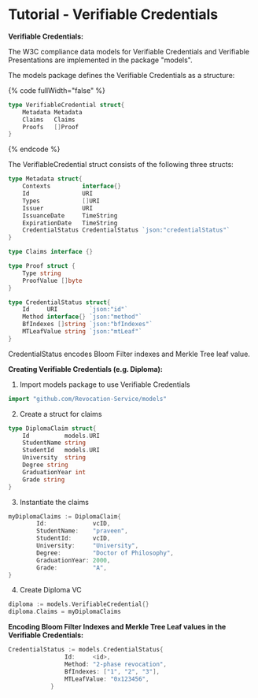 # Tutorial - Verifiable Credentials

**Verifiable Credentials:**

The W3C compliance data models for Verifiable Credentials and Verifiable Presentations are implemented in the package "models".

The models package defines the Verifiable Credentials as a structure:&#x20;

{% code fullWidth="false" %}
```go
type VerifiableCredential struct{
	Metadata Metadata
	Claims   Claims
	Proofs   []Proof
}
```
{% endcode %}

The VeriflableCredential struct consists of the following three structs:

```go
type Metadata struct{
	Contexts         interface{}
	Id               URI
	Types            []URI
	Issuer           URI
	IssuanceDate     TimeString
	ExpirationDate   TimeString
	CredentialStatus CredentialStatus `json:"credentialStatus"`
}

type Claims interface {}

type Proof struct {
	Type string
	ProofValue []byte
}

type CredentialStatus struct{
	Id     URI         `json:"id"`
	Method interface{} `json:"method"`
	BfIndexes []string `json:"bfIndexes"`
	MTLeafValue string `json:"mtLeaf"`
}
```

CredentialStatus encodes Bloom Filter indexes and Merkle Tree leaf value.





**Creating Verifiable Credentials (e.g. Diploma):**

1. Import models package to use Verifiable Credentials

```go
import "github.com/Revocation-Service/models"
```

2. Create a struct for claims&#x20;

```go
type DiplomaClaim struct{
	Id          models.URI
	StudentName string
	StudentId   models.URI
	University  string
	Degree string
	GraduationYear int
	Grade string
}

```

3. Instantiate the claims

```go
myDiplomaClaims := DiplomaClaim{
		Id:             vcID,
		StudentName:    "praveen",
		StudentId:      vcID,
		University:     "University",
		Degree:         "Doctor of Philosophy",
		GraduationYear: 2000,
		Grade:          "A",
}
```

4. Create Diploma VC

```go
diploma := models.VerifiableCredential{}
diploma.Claims = myDiplomaClaims
```



**Encoding Bloom Filter Indexes and Merkle Tree Leaf values in the Verifiable Credentials:**

```go
CredentialStatus := models.CredentialStatus{
				Id:     <id>,
				Method: "2-phase revocation",
				BfIndexes: ["1", "2", "3"],
				MTLeafValue: "0x123456",
			}
```



